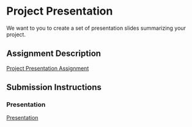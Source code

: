 # Project Presentation
We want to you to create a set of presentation slides summarizing your project.

## Assignment Description
[Project Presentation Assignment](https://education.launchcode.org/liftoff/assignments/project-presentation/)

## Submission Instructions

### Presentation
[Presentation](https://github.com/timcliffe/liftoff-assignments/blob/master/DC7%20Statistics%20Manager.pdf)
